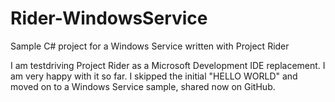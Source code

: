 # Rider-WindowsService
Sample C# project for a Windows Service written with Project Rider

I am testdriving Project Rider as a Microsoft Development IDE replacement. I am very happy with it so far. I skipped the initial "HELLO WORLD" and moved on to a Windows Service sample, shared now on GitHub.
